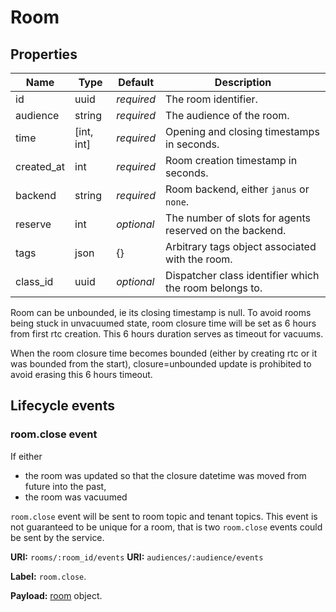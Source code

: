 # Room

## Properties

Name       | Type       | Default    | Description
-----------| ---------- | ---------- | ----------------------------------------------------
id         |       uuid | _required_ | The room identifier.
audience   |     string | _required_ | The audience of the room.
time       | [int, int] | _required_ | Opening and closing timestamps in seconds.
created_at |        int | _required_ | Room creation timestamp in seconds.
backend    |     string | _required_ | Room backend, either `janus` or `none`.
reserve    |        int | _optional_ | The number of slots for agents reserved on the backend.
tags       |       json | {}         | Arbitrary tags object associated with the room.
class_id   |       uuid | _optional_ | Dispatcher class identifier which the room belongs to.


Room can be unbounded, ie its closing timestamp is null.
To avoid rooms being stuck in unvacuumed state, room closure time will be set as 6 hours from first rtc creation.
This 6 hours duration serves as timeout for vacuums.

When the room closure time becomes bounded (either by creating rtc or it was bounded from the start),
closure=unbounded update is prohibited to avoid erasing this 6 hours timeout.

## Lifecycle events

### room.close event

If either
  * the room was updated so that the closure datetime was moved from future into the past,
  * the room was vacuumed

`room.close` event will be sent to room topic and tenant topics.
This event is not guaranteed to be unique for a room, that is two `room.close` events could be sent by the service.

**URI:** `rooms/:room_id/events`
**URI:** `audiences/:audience/events`

**Label:** `room.close`.

**Payload:** [room](#properties) object.
